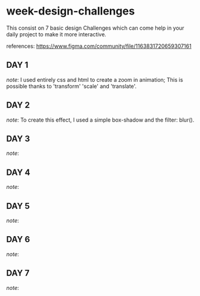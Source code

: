 # week-design-challenges
This consist on 7 basic design Challenges which can come help in your daily project to make it more interactive. 

references: https://www.figma.com/community/file/1163831720659307161


## DAY 1

*note*: I used entirely css and html to create a zoom in animation; This is possible thanks to 'transform' 'scale' and 'translate'.

## DAY 2

*note*: To create this effect, I used a simple box-shadow and the filter: blur().

## DAY 3

*note*: 

## DAY 4

*note*: 

## DAY 5

*note*: 

## DAY 6

*note*: 

## DAY 7

*note*: 